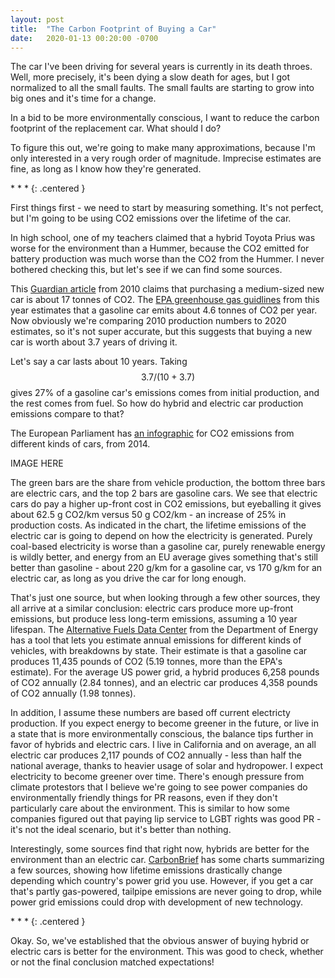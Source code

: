 ```yaml
---
layout: post
title:  "The Carbon Footprint of Buying a Car"
date:   2020-01-13 00:20:00 -0700
---
```


The car I've been driving for several years is currently
in its death throes. Well, more precisely, it's been dying a slow death for
ages, but I got normalized to all the small faults. The small faults are
starting to grow into big ones and it's time for a change.

In a bid to be more environmentally conscious, I want to reduce the carbon
footprint of the replacement car. What should I do?

To figure this out, we're going to make many approximations, because
I'm only interested in a very rough order of magnitude. Imprecise estimates
are fine, as long as I know how they're generated.

\* \* \*
{: .centered }

First things first - we need to start by measuring something. It's not
perfect, but I'm going to be using CO2 emissions over the lifetime of the car.

In high school, one of my teachers claimed that a hybrid Toyota Prius was
worse for the environment than a Hummer, because the CO2 emitted for battery
production was much worse than the CO2 from the Hummer. I never bothered
checking this, but let's see if we can find some sources.

This [Guardian article](https://www.theguardian.com/environment/green-living-blog/2010/sep/23/carbon-footprint-new-car)
from 2010 claims that purchasing a medium-sized new car is about
17 tonnes of CO2. The [EPA greenhouse gas guidlines](https://www.epa.gov/greenvehicles/greenhouse-gas-emissions-typical-passenger-vehicle)
from this year estimates that a gasoline car emits about 4.6 tonnes of CO2 per year.
Now obviously we're comparing 2010 production numbers to 2020 estimates,
so it's not super accurate, but this suggests that buying a new car is worth
about 3.7 years of driving it.

Let's say a car lasts about 10 years. Taking $$3.7 / (10+3.7)$$ gives
27% of a gasoline car's emissions comes from initial production, and the
rest comes from fuel. So how do hybrid and electric car production emissions
compare to that?

The European Parliament has [an infographic](https://www.europarl.europa.eu/news/en/headlines/society/20200109STO69925/understanding-the-gender-pay-gap-definition-and-causes)
for CO2 emissions from different kinds of cars, from 2014.

IMAGE HERE

The green bars are the share from vehicle production, the bottom three bars
are electric cars, and the top 2 bars are gasoline cars. We see that
electric cars do pay a higher up-front cost in CO2 emissions, but eyeballing
it gives about 62.5 g CO2/km versus 50 g CO2/km - an increase of 25% in
production costs. As indicated in the chart, the lifetime emissions of the
electric car is going to depend on how the electricity is generated. Purely
coal-based electricity is worse than a gasoline car, purely renewable energy
is wildly better, and energy from an EU average gives something that's still
better than gasoline - about 220 g/km for a gasoline car, vs 170 g/km for an
electric car, as long as you drive the car for long enough.

That's just one source, but when looking through a few other sources, they
all arrive at a similar conclusion: electric cars produce more up-front
emissions, but produce less long-term emissions, assuming a 10 year lifespan.
The [Alternative Fuels Data Center](https://afdc.energy.gov/vehicles/electric_emissions.html)
from the Department of Energy has a tool that lets you estimate annual
emissions for different kinds of vehicles, with breakdowns by state.
Their estimate is that a gasoline car produces 11,435 pounds of CO2 (5.19
tonnes, more than the EPA's estimate). For the average US power grid,
a hybrid produces 6,258 pounds of CO2 annually (2.84 tonnes), and an electric car produces
4,358 pounds of CO2 annually (1.98 tonnes).

In addition, I assume these numbers are based off current electricty production.
If you expect energy to become greener in the future, or live in a state that
is more environmentally conscious, the balance tips further in favor of hybrids
and electric cars. I live in California and on average, an all electric car
produces 2,117 pounds of CO2 annually - less than half the national average, thanks
to heavier usage of solar and hydropower. I expect electricity to become greener
over time. There's enough pressure from climate protestors that I believe we're
going to see power companies do environmentally friendly things for PR reasons,
even if they don't particularly care about the environment. This is similar to
how some companies figured out that paying lip service to LGBT rights was good
PR - it's not the ideal scenario, but it's better than nothing.

Interestingly, some sources find that right now, hybrids are better for the
environment than an electric car. [CarbonBrief](https://www.carbonbrief.org/factcheck-how-electric-vehicles-help-to-tackle-climate-change)
has some charts summarizing a few sources, showing how lifetime emissions drastically
change depending which country's power grid you use. However, if you get a car
that's partly gas-powered, tailpipe emissions are never going to drop, while
power grid emissions could drop with development of new technology.


\* \* \*
{: .centered }

Okay. So, we've established that the obvious answer of buying hybrid or electric
cars is better for the environment. This was good to check, whether or not
the final conclusion matched expectations!

